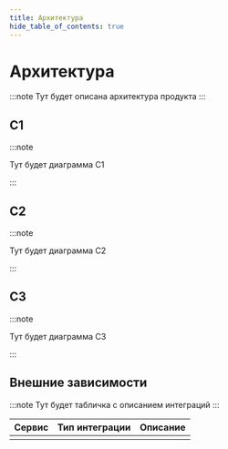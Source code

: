 ```yaml
---
title: Архитектура
hide_table_of_contents: true
---
```


# Архитектура

:::note
Тут будет описана архитектура продукта
:::

## C1

:::note

Тут будет диаграмма C1

:::

## C2

:::note

Тут будет диаграмма C2

:::

## C3

:::note

Тут будет диаграмма C3

:::

## Внешние зависимости

:::note
Тут будет табличка с описанием интеграций
:::

| Сервис | Тип интеграции | Описание |
| ------ | -------------- | -------- |
|        |                |          |